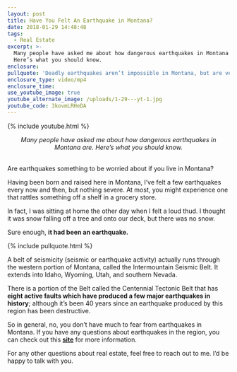 ```yaml
---
layout: post
title: Have You Felt An Earthquake in Montana?
date: 2018-01-29 14:48:48
tags:
  - Real Estate
excerpt: >-
  Many people have asked me about how dangerous earthquakes in Montana are.
  Here’s what you should know.
enclosure:
pullquote: 'Deadly earthquakes aren’t impossible in Montana, but are very unlikely.'
enclosure_type: video/mp4
enclosure_time:
use_youtube_image: true
youtube_alternate_image: /uploads/1-29---yt-1.jpg
youtube_code: 3kovmLRHeDA
---
```



{% include youtube.html %}

<center><em>Many people have asked me about how dangerous earthquakes in Montana are. Here&rsquo;s what you should know.</em></center>

<center>&nbsp;</center>

Are earthquakes something to be worried about if you live in Montana?

Having been born and raised here in Montana, I’ve felt a few earthquakes every now and then, but nothing severe. At most, you might experience one that rattles something off a shelf in a grocery store.

In fact, I was sitting at home the other day when I felt a loud thud. I thought it was snow falling off a tree and onto our deck, but there was no snow.

Sure enough, **it had been an earthquake.**

{% include pullquote.html %}

A belt of seismicity (seismic or earthquake activity) actually runs through the western portion of Montana, called the Intermountain Seismic Belt. It extends into Idaho, Wyoming, Utah, and southern Nevada.

There is a portion of the Belt called the Centennial Tectonic Belt that has **eight active faults which have produced a few major earthquakes in history**; although it’s been 40 years since an earthquake produced by this region has been destructive.

So in general, no, you don’t have much to fear from earthquakes in Montana. If you have any questions about earthquakes in the region, you can check out this **[site](http://www.mbmg.mtech.edu/quakes/quake-seismicity.html)** for more information.

For any other questions about real estate, feel free to reach out to me. I’d be happy to talk with you.